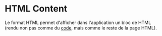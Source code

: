 # HTML Content

Le format HTML permet d'afficher dans l'application un bloc de HTML \(rendu non pas comme du [code](/Administration/Modèle/Format/Code.md), mais comme le reste de la page HTML\).
